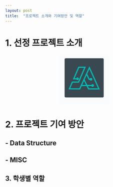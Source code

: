 ```yaml
---
layout: post
title:  "프로젝트 소개와 기여방안 및 역할"
---
```




# 1. 선정 프로젝트 소개
<center>
 <img src = "../images/logo.PNG">
</center>

# 2. 프로젝트 기여 방안

 ## - Data Structure
 ## - MISC



## 3. 학생별 역할
